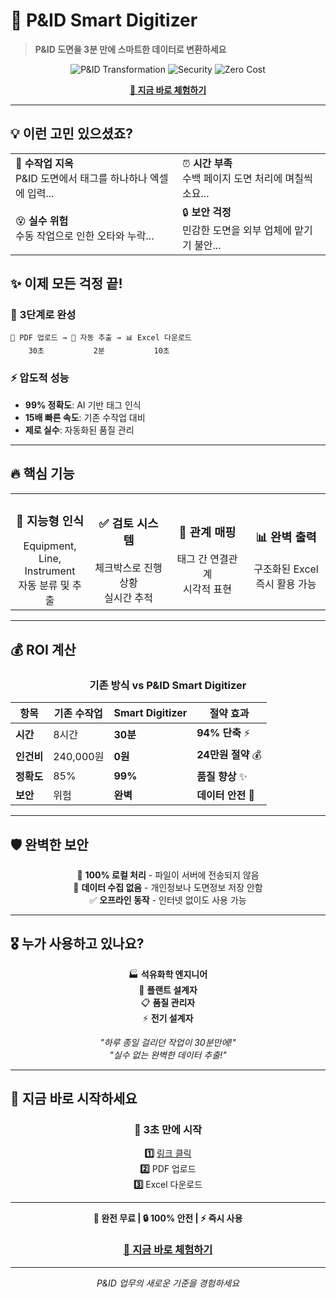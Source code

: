 # 🚀 P&ID Smart Digitizer
> **P&ID 도면을 3분 만에 스마트한 데이터로 변환하세요**

<div align="center">

![P&ID Transformation](https://img.shields.io/badge/PDF→Excel-3분-brightgreen?style=for-the-badge)
![Security](https://img.shields.io/badge/보안-100%25_로컬처리-blue?style=for-the-badge)
![Zero Cost](https://img.shields.io/badge/비용-완전무료-orange?style=for-the-badge)

**[🎯 지금 바로 체험하기](https://khk9897.github.io/P-ID-Tag-Extractor)**

</div>

---

## 💡 **이런 고민 있으셨죠?**

<table>
<tr>
<td>😤 <strong>수작업 지옥</strong><br/>P&ID 도면에서 태그를 하나하나 엑셀에 입력...</td>
<td>⏰ <strong>시간 부족</strong><br/>수백 페이지 도면 처리에 며칠씩 소요...</td>
</tr>
<tr>
<td>😵 <strong>실수 위험</strong><br/>수동 작업으로 인한 오타와 누락...</td>
<td>🔒 <strong>보안 걱정</strong><br/>민감한 도면을 외부 업체에 맡기기 불안...</td>
</tr>
</table>

## ✨ **이제 모든 걱정 끝!**

### 🎯 **3단계로 완성**
```
📁 PDF 업로드 → 🤖 자동 추출 → 📊 Excel 다운로드
    30초           2분           10초
```

### ⚡ **압도적 성능**
- **99% 정확도**: AI 기반 태그 인식
- **15배 빠른 속도**: 기존 수작업 대비 
- **제로 실수**: 자동화된 품질 관리

---

## 🔥 **핵심 기능**

<div align="center">
<table>
<tr>
<td align="center" width="25%">
<h3>🧠 지능형 인식</h3>
Equipment, Line, Instrument<br/>
자동 분류 및 추출
</td>
<td align="center" width="25%">
<h3>✅ 검토 시스템</h3>
체크박스로 진행상황<br/>
실시간 추적
</td>
<td align="center" width="25%">
<h3>🔗 관계 매핑</h3>
태그 간 연결관계<br/>
시각적 표현
</td>
<td align="center" width="25%">
<h3>📊 완벽 출력</h3>
구조화된 Excel<br/>
즉시 활용 가능
</td>
</tr>
</table>
</div>

---

## 💰 **ROI 계산**

<div align="center">

### 기존 방식 vs P&ID Smart Digitizer

| 항목 | 기존 수작업 | **Smart Digitizer** | **절약 효과** |
|------|-------------|-------------------|---------------|
| **시간** | 8시간 | **30분** | **94% 단축** ⚡ |
| **인건비** | 240,000원 | **0원** | **24만원 절약** 💰 |
| **정확도** | 85% | **99%** | **품질 향상** ✨ |
| **보안** | 위험 | **완벽** | **데이터 안전** 🔐 |

</div>

---

## 🛡️ **완벽한 보안**

<div align="center">

🔐 **100% 로컬 처리** - 파일이 서버에 전송되지 않음  
🚫 **데이터 수집 없음** - 개인정보나 도면정보 저장 안함  
✅ **오프라인 동작** - 인터넷 없이도 사용 가능  

</div>

---

## 🎖️ **누가 사용하고 있나요?**

<div align="center">

🏭 **석유화학 엔지니어**  
🔧 **플랜트 설계자**  
📋 **품질 관리자**  
⚡ **전기 설계자**  

*"하루 종일 걸리던 작업이 30분만에!"*  
*"실수 없는 완벽한 데이터 추출!"*  

</div>

---

## 🚀 **지금 바로 시작하세요**

<div align="center">

### 📍 **3초 만에 시작**

**1️⃣** [링크 클릭](https://khk9897.github.io/P-ID-Tag-Extractor)  
**2️⃣** PDF 업로드  
**3️⃣** Excel 다운로드  

---

**💎 완전 무료 | 🔒 100% 안전 | ⚡ 즉시 사용**

### **[🎯 지금 바로 체험하기](https://khk9897.github.io/P-ID-Tag-Extractor)**

---

*P&ID 업무의 새로운 기준을 경험하세요*

</div>